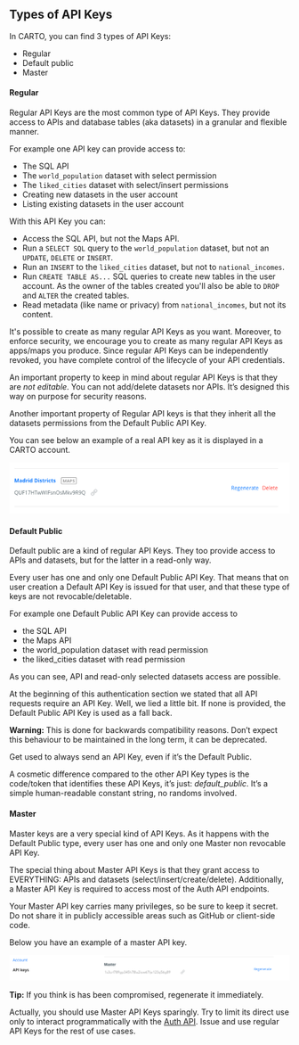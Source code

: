 ## Types of API Keys

In CARTO, you can find 3 types of API Keys:

- Regular 
- Default public 
- Master


#### Regular

Regular API Keys are the most common type of API Keys. They provide access to APIs and database tables (aka datasets) in a granular and flexible manner.

For example one API key can provide access to:
  
- The SQL API 
- The `world_population` dataset with select permission 
- The `liked_cities` dataset with select/insert permissions 
- Creating new datasets in the user account
- Listing existing datasets in the user account
  
With this API Key you can: 

- Access the SQL API, but not the Maps API.
- Run a `SELECT SQL` query to the `world_population` dataset, but not an `UPDATE`, `DELETE` or `INSERT`.
- Run an `INSERT` to the `liked_cities` dataset, but not to `national_incomes`.
- Run `CREATE TABLE AS...` SQL queries to create new tables in the user account. As the owner of the tables created you'll also be able to `DROP` and `ALTER` the created tables.
- Read metadata (like name or privacy) from `national_incomes`, but not its content.

It's possible to create as many regular API Keys as you want. Moreover, to enforce security, we encourage you to create as many regular API Keys as apps/maps you produce. Since regular API Keys can be independently revoked, you have complete control of the lifecycle of your API credentials.

An important property to keep in mind about regular API Keys is that they are *not editable*. You can not add/delete datasets nor APIs. It’s designed this way on purpose for security reasons.

Another important property of Regular API keys is that they inherit all the datasets permissions from the Default Public API Key.

You can see below an example of a real API key as it is displayed in a CARTO account.

![Capture Auth API key section in dashboard](../img/capture-auth-apikey.png)

#### Default Public

Default public are a kind of regular API Keys. They too provide access to APIs and datasets, but for the latter in a read-only way.

Every user has one and only one Default Public API Key. That means that on user creation a Default API Key is issued for that user, and that these type of keys are not revocable/deletable.

For example one Default Public API Key can provide access to 

- the SQL API 
- the Maps API 
- the world_population dataset with read permission 
- the liked_cities dataset with read permission 

As you can see, API and read-only selected datasets access are possible.

At the beginning of this authentication section we stated that all API requests require an API Key. Well, we lied a little bit. If none is provided, the Default Public API Key is used as a fall back. 

**Warning:** This is done for backwards compatibility reasons. Don’t expect this behaviour to be maintained in the long term, it can be deprecated. 

Get used to always send an API Key, even if it’s the Default Public.

A cosmetic difference compared to the other API Key types is the code/token that identifies these API Keys, it’s just: _default_public_. It’s a simple human-readable constant string, no randoms involved.


#### Master

Master keys are a very special kind of API Keys. As it happens with the Default Public type, every user has one and only one Master non revocable API Key.

The special thing about Master API Keys is that they grant access to EVERYTHING: APIs and datasets (select/insert/create/delete). Additionally, a Master API Key is required to access most of the Auth API endpoints.

Your Master API key carries many privileges, so be sure to keep it secret. Do not share it in publicly accessible areas such as GitHub or client-side code. 

Below you have an example of a master API key.

![Capture Master Auth API key section in dashboard](../img/capture-auth-apikey-master.png)

**Tip:** If you think is has been compromised, regenerate it immediately.

Actually, you should use Master API Keys sparingly. Try to limit its direct use only to interact programmatically with the [Auth API]({{site.authapi_docs}}/reference/). Issue and use regular API Keys for the rest of use cases.
